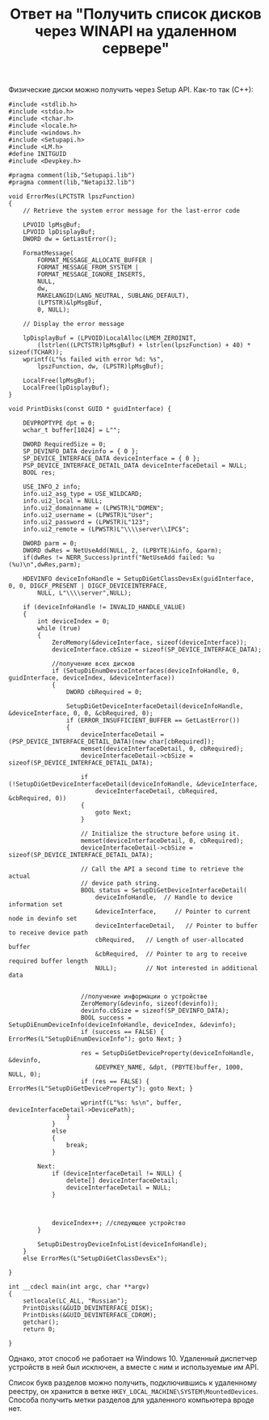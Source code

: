 ﻿---
title: "Ответ на \"Получить список дисков через WINAPI на удаленном сервере\""
se.owner.user_id: 240512
se.owner.display_name: "MSDN.WhiteKnight"
se.owner.link: "https://ru.stackoverflow.com/users/240512/msdn-whiteknight"
se.answer_id: 922784
se.question_id: 922744
se.post_type: answer
se.is_accepted: False
---
<p>Физические диски можно получить через Setup API. Как-то так (С++):</p>

<pre><code>#include &lt;stdlib.h&gt;
#include &lt;stdio.h&gt;
#include &lt;tchar.h&gt;
#include &lt;locale.h&gt;
#include &lt;windows.h&gt;
#include &lt;Setupapi.h&gt;
#include &lt;LM.h&gt;
#define INITGUID
#include &lt;Devpkey.h&gt;

#pragma comment(lib,"Setupapi.lib")
#pragma comment(lib,"Netapi32.lib")

void ErrorMes(LPCTSTR lpszFunction)
{
    // Retrieve the system error message for the last-error code

    LPVOID lpMsgBuf;
    LPVOID lpDisplayBuf;
    DWORD dw = GetLastError();

    FormatMessage(
        FORMAT_MESSAGE_ALLOCATE_BUFFER |
        FORMAT_MESSAGE_FROM_SYSTEM |
        FORMAT_MESSAGE_IGNORE_INSERTS,
        NULL,
        dw,
        MAKELANGID(LANG_NEUTRAL, SUBLANG_DEFAULT),
        (LPTSTR)&amp;lpMsgBuf,
        0, NULL);

    // Display the error message 

    lpDisplayBuf = (LPVOID)LocalAlloc(LMEM_ZEROINIT,
        (lstrlen((LPCTSTR)lpMsgBuf) + lstrlen(lpszFunction) + 40) * sizeof(TCHAR));
    wprintf(L"%s failed with error %d: %s",
        lpszFunction, dw, (LPSTR)lpMsgBuf);

    LocalFree(lpMsgBuf);
    LocalFree(lpDisplayBuf);
}

void PrintDisks(const GUID * guidInterface) {

    DEVPROPTYPE dpt = 0;
    wchar_t buffer[1024] = L"";

    DWORD RequiredSize = 0;
    SP_DEVINFO_DATA devinfo = { 0 };
    SP_DEVICE_INTERFACE_DATA deviceInterface = { 0 };
    PSP_DEVICE_INTERFACE_DETAIL_DATA deviceInterfaceDetail = NULL;
    BOOL res;

    USE_INFO_2 info;
    info.ui2_asg_type = USE_WILDCARD;
    info.ui2_local = NULL;
    info.ui2_domainname = (LPWSTR)L"DOMEN";
    info.ui2_username = (LPWSTR)L"User";
    info.ui2_password = (LPWSTR)L"123";
    info.ui2_remote = (LPWSTR)L"\\\\server\\IPC$";  

    DWORD parm = 0;
    DWORD dwRes = NetUseAdd(NULL, 2, (LPBYTE)&amp;info, &amp;parm);
    if(dwRes != NERR_Success)printf("NetUseAdd failed: %u (%u)\n",dwRes,parm);  

    HDEVINFO deviceInfoHandle = SetupDiGetClassDevsEx(guidInterface, 0, 0, DIGCF_PRESENT | DIGCF_DEVICEINTERFACE,
        NULL, L"\\\\server",NULL);

    if (deviceInfoHandle != INVALID_HANDLE_VALUE)
    {
        int deviceIndex = 0;
        while (true)
        {
            ZeroMemory(&amp;deviceInterface, sizeof(deviceInterface));
            deviceInterface.cbSize = sizeof(SP_DEVICE_INTERFACE_DATA);

            //получение всех дисков
            if (SetupDiEnumDeviceInterfaces(deviceInfoHandle, 0, guidInterface, deviceIndex, &amp;deviceInterface))
            {
                DWORD cbRequired = 0;

                SetupDiGetDeviceInterfaceDetail(deviceInfoHandle, &amp;deviceInterface, 0, 0, &amp;cbRequired, 0);
                if (ERROR_INSUFFICIENT_BUFFER == GetLastError())
                {
                    deviceInterfaceDetail = (PSP_DEVICE_INTERFACE_DETAIL_DATA)(new char[cbRequired]);
                    memset(deviceInterfaceDetail, 0, cbRequired);
                    deviceInterfaceDetail-&gt;cbSize = sizeof(SP_DEVICE_INTERFACE_DETAIL_DATA);

                    if (!SetupDiGetDeviceInterfaceDetail(deviceInfoHandle, &amp;deviceInterface,
                        deviceInterfaceDetail, cbRequired, &amp;cbRequired, 0))
                    {
                        goto Next;
                    }

                    // Initialize the structure before using it.
                    memset(deviceInterfaceDetail, 0, cbRequired);
                    deviceInterfaceDetail-&gt;cbSize = sizeof(SP_DEVICE_INTERFACE_DETAIL_DATA);

                    // Call the API a second time to retrieve the actual
                    // device path string.
                    BOOL status = SetupDiGetDeviceInterfaceDetail(
                        deviceInfoHandle,  // Handle to device information set
                        &amp;deviceInterface,     // Pointer to current node in devinfo set
                        deviceInterfaceDetail,   // Pointer to buffer to receive device path
                        cbRequired,   // Length of user-allocated buffer
                        &amp;cbRequired,  // Pointer to arg to receive required buffer length
                        NULL);        // Not interested in additional data


                    //получение информации о устройстве 
                    ZeroMemory(&amp;devinfo, sizeof(devinfo));
                    devinfo.cbSize = sizeof(SP_DEVINFO_DATA);
                    BOOL success = SetupDiEnumDeviceInfo(deviceInfoHandle, deviceIndex, &amp;devinfo);
                    if (success == FALSE) { ErrorMes(L"SetupDiEnumDeviceInfo"); goto Next; }

                    res = SetupDiGetDeviceProperty(deviceInfoHandle, &amp;devinfo,
                        &amp;DEVPKEY_NAME, &amp;dpt, (PBYTE)buffer, 1000, NULL, 0);
                    if (res == FALSE) { ErrorMes(L"SetupDiGetDeviceProperty"); goto Next; }

                    wprintf(L"%s: %s\n", buffer, deviceInterfaceDetail-&gt;DevicePath);
                }
            }
            else
            {
                break;
            }

        Next:
            if (deviceInterfaceDetail != NULL) {
                delete[] deviceInterfaceDetail;
                deviceInterfaceDetail = NULL;
            }



            deviceIndex++; //следующее устройство
        }

        SetupDiDestroyDeviceInfoList(deviceInfoHandle);
    }
    else ErrorMes(L"SetupDiGetClassDevsEx");

}

int __cdecl main(int argc, char **argv)
{
    setlocale(LC_ALL, "Russian");
    PrintDisks(&amp;GUID_DEVINTERFACE_DISK);
    PrintDisks(&amp;GUID_DEVINTERFACE_CDROM);
    getchar();
    return 0;

}
</code></pre>

<p>Однако, этот способ не работает на Windows 10. Удаленный диспетчер устройств в ней был исключен, а вместе с ним и используемые им API.</p>

<p>Список букв разделов можно получить, подключившись к удаленному реестру, он хранится в ветке <code>HKEY_LOCAL_MACHINE\SYSTEM\MountedDevices</code>. Способа получить метки разделов для удаленного компьютера вроде нет.</p>
